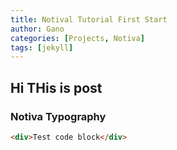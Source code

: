 ```yaml
---
title: Notival Tutorial First Start
author: Gano
categories: [Projects, Notiva]
tags: [jekyll]
---
```


## Hi THis is post

### Notiva Typography

```html
<div>Test code block</div>
```
